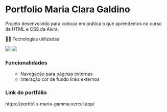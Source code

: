 <h1>Portfolio Maria Clara Galdino</h1>

<p> Projeto desenvolvido para colocar em prática o que aprendemos no curso de HTML e CSS da Alura.</p

<p> 👩‍💻 Tecnologias utilizadas</p>  


<div>
  <img src="https://img.shields.io/badge/HTML-239120?style=for-the-badge&logo=html5&logoColor=white">
  <img src="https://img.shields.io/badge/CSS-239120?&style=for-the-badge&logo=css3&logoColor=white">
</div>

<h3>Funcionalidades</h3>
<ol>
  <ul>
    <li> Navegação para páginas externas</li>
    <li> Interação cor de fundo links externos </li>
  </ul>
</ol>

<h3>Link do portfólio</h3>
https://portfolio-maria-gamma.vercel.app/
